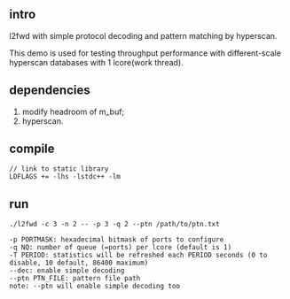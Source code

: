 ## intro

l2fwd with simple protocol decoding and pattern matching by hyperscan.

This demo is used for testing throughput performance with different-scale
hyperscan databases with 1 lcore(work thread).

## dependencies

1. modify headroom of m_buf;
2. hyperscan.

## compile

```
// link to static library
LDFLAGS += -lhs -lstdc++ -lm
```

## run

```
./l2fwd -c 3 -n 2 -- -p 3 -q 2 --ptn /path/to/ptn.txt

-p PORTMASK: hexadecimal bitmask of ports to configure
-q NQ: number of queue (=ports) per lcore (default is 1)
-T PERIOD: statistics will be refreshed each PERIOD seconds (0 to disable, 10 default, 86400 maximum)
--dec: enable simple decoding
--ptn PTN_FILE: pattern file path
note: --ptn will enable simple decoding too
```
